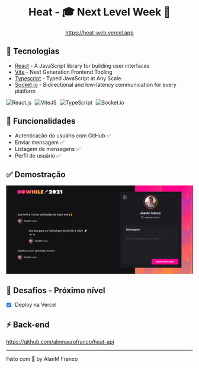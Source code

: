 <h1 align="center" style="font-weight: bold;">
Heat - 🎓 Next Level Week 🚀
</h1>

<p align="center">
<a href="https://heat-web.vercel.app/">https://heat-web.vercel.app</a>
</p>

## 🚀 Tecnologias
* [React](https://reactjs.org/) - A JavaScript library for building user interfaces
* [Vite](https://vitejs.dev/) - Next Generation Frontend Tooling
* [Typescript](https://www.typescriptlang.org/) - Typed JavaScript at Any Scale.
* [Socket.io](https://socket.io/) - Bidirectional and low-latency communication for every platform
<p>
<img alt="React.js" src="https://cdn.svgporn.com/logos/react.svg" width="30" heigth="30" style="margin-right: 5px;" />
<img alt="ViteJS" src="https://cdn.svgporn.com/logos/vitejs.svg" width="30" heigth="30" style="margin-right: 5px;" />
<img alt="TypeScript" src="https://cdn.svgporn.com/logos/typescript-icon.svg" width="30" heigth="30" style="margin-right: 5px;" />
<img alt="Socket.io" src="https://cdn.svgporn.com/logos/socket.io.svg" width="30" heigth="30" style="margin-right: 5px;" />
</p>

## 🎉 Funcionalidades
* Autenticação do usuário com GitHub ✅
* Enviar mensagem ✅
* Listagem de mensagens ✅
* Perfil de usuário ✅

## ✅ Demostração

<img src=".github/heat-app@screen.jpg" alt="HeatNLW" />

## 💫 Desafios - Próximo nível

- [x] Deploy na Vercel

## ⚡ Back-end
<a href="https://github.com/alnmaurofranco/heat-api">https://github.com/alnmaurofranco/heat-api</a>

---
Feito com 💚 by AlanM Franco
